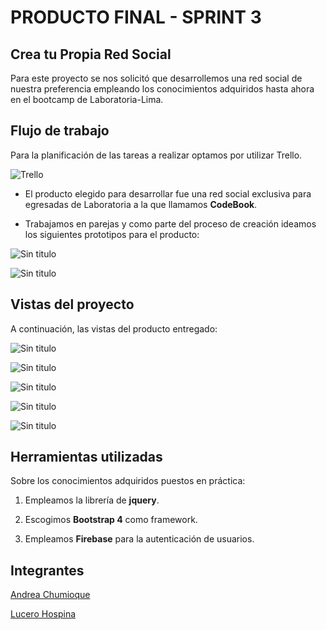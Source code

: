 # PRODUCTO FINAL - SPRINT 3

## Crea tu Propia Red Social

Para este proyecto se nos solicitó que desarrollemos una red social de nuestra preferencia empleando los conocimientos adquiridos hasta ahora en el bootcamp de Laboratoria-Lima.

## Flujo de trabajo

Para la planificación de las tareas a realizar optamos por utilizar Trello.

![Trello](assets/docs/trello-plan.png)

* El producto elegido para desarrollar fue una red social exclusiva para egresadas de Laboratoria a la que llamamos **CodeBook**.

* Trabajamos en parejas y como parte del proceso de creación ideamos los siguientes prototipos para el producto:

![Sin titulo](assets/docs/sketch1.jpg)

![Sin titulo](assets/docs/sketch2.jpg)

## Vistas del proyecto

A continuación, las vistas del producto entregado:

![Sin titulo](assets/docs/vista-splash.png)

![Sin titulo](assets/docs/login-view.JPG)

![Sin titulo](assets/docs/register-view.JPG)

![Sin titulo](assets/docs/vista-home.png)

![Sin titulo](assets/docs/vista-profile.png)

## Herramientas utilizadas

Sobre los conocimientos adquiridos puestos en práctica:

1. Empleamos la librería de **jquery**.

2. Escogimos **Bootstrap 4** como framework.

3. Empleamos **Firebase** para la autenticación de usuarios.

## Integrantes

[Andrea Chumioque](https://github.com/andrea-isabel)

[Lucero Hospina](https://github.com/lucerohospina)
